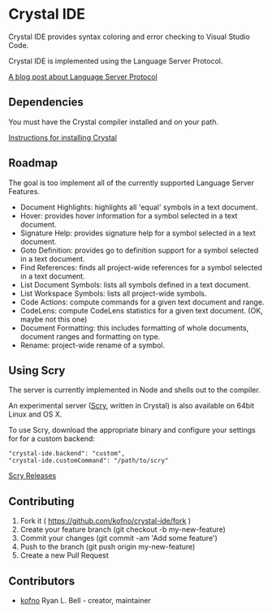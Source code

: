 # Crystal IDE

Crystal IDE provides syntax coloring and error checking to
Visual Studio Code.

Crystal IDE is implemented using the Language Server Protocol.

[A blog post about Language Server Protocol](https://code.visualstudio.com/blogs#_any-language-any-tool)


## Dependencies

You must have the Crystal compiler installed and on your path.

[Instructions for installing Crystal](https://crystal-lang.org/docs/installation/index.html)

## Roadmap

The goal is too implement all of the currently supported Language Server Features.

 * Document Highlights: highlights all 'equal' symbols in a text document.
 * Hover: provides hover information for a symbol selected in a text document.
 * Signature Help: provides signature help for a symbol selected in a text document.
 * Goto Definition: provides go to definition support for a symbol selected in a text document.
 * Find References: finds all project-wide references for a symbol selected in a text document.
 * List Document Symbols: lists all symbols defined in a text document.
 * List Workspace Symbols: lists all project-wide symbols.
 * Code Actions: compute commands for a given text document and range.
 * CodeLens: compute CodeLens statistics for a given text document. (OK, maybe not this one)
 * Document Formatting: this includes formatting of whole documents, document ranges and formatting on type.
 * Rename: project-wide rename of a symbol.

## Using Scry

The server is currently implemented in Node and shells out to the compiler.

An experimental server ([Scry](https://github.com/kofno/scry), written in Crystal)
is also available on 64bit Linux and OS X.

To use Scry, download the appropriate binary and configure your settings for
for a custom backend:

```
"crystal-ide.backend": "custom",
"crystal-ide.customCommand": "/path/to/scry"
```

[Scry Releases](https://github.com/kofno/scry/releases)

## Contributing

1. Fork it ( https://github.com/kofno/crystal-ide/fork )
2. Create your feature branch (git checkout -b my-new-feature)
3. Commit your changes (git commit -am 'Add some feature')
4. Push to the branch (git push origin my-new-feature)
5. Create a new Pull Request

## Contributors

- [kofno](https://github.com/kofno) Ryan L. Bell - creator, maintainer


